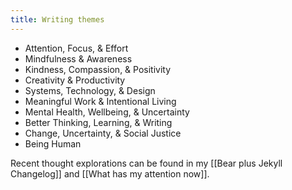 ```yaml
---
title: Writing themes
---
```

* Attention, Focus, & Effort
* Mindfulness & Awareness
* Kindness, Compassion, & Positivity
* Creativity & Productivity
* Systems, Technology, & Design
* Meaningful Work & Intentional Living
* Mental Health, Wellbeing, & Uncertainty
* Better Thinking, Learning, & Writing
* Change, Uncertainty, & Social Justice
* Being Human

Recent thought explorations can be found in my [[Bear plus Jekyll Changelog]] and [[What has my attention now]].
